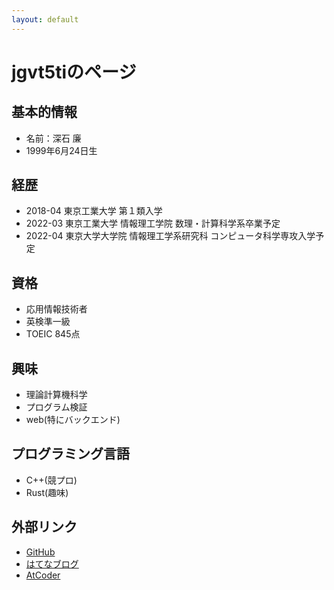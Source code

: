 ```yaml
---
layout: default
---
```


# jgvt5tiのページ

## 基本的情報
- 名前：深石 廉
- 1999年6月24日生

## 経歴

- 2018-04 東京工業大学 第１類入学
- 2022-03 東京工業大学 情報理工学院 数理・計算科学系卒業予定
- 2022-04 東京大学大学院 情報理工学系研究科 コンピュータ科学専攻入学予定

## 資格
- 応用情報技術者
- 英検準一級
- TOEIC 845点

## 興味
- 理論計算機科学
- プログラム検証
- web(特にバックエンド)

## プログラミング言語
- C++(競プロ)
- Rust(趣味)

## 外部リンク
- [GitHub](https://github.com/jgvt5ti)
- [はてなブログ](https://jgvt5ti.hatenablog.com/)
- [AtCoder](https://atcoder.jp/users/jgvt5ti)